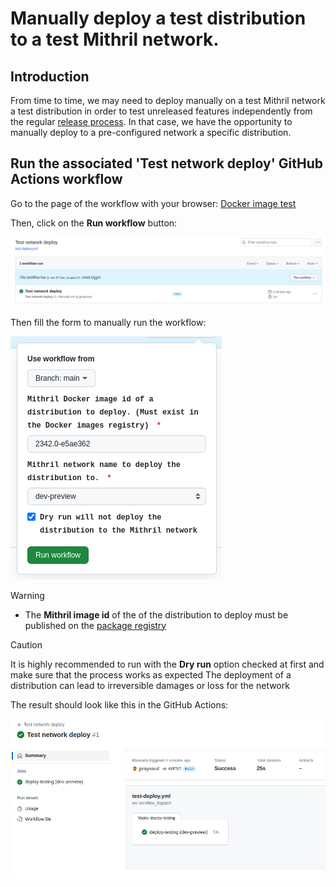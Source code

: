 # Manually deploy a test distribution to a test Mithril network.

## Introduction

From time to time, we may need to deploy manually on a test Mithril network a test distribution in order to test unreleased features independently from the regular [release process](https://mithril.network/doc/adr/3). In that case, we have the opportunity to manually deploy to a pre-configured network a specific distribution.

## Run the associated 'Test network deploy' GitHub Actions workflow

Go to the page of the workflow with your browser: [Docker image test](https://github.com/input-output-hk/mithril/actions/workflows/test-deploy.yml)

Then, click on the **Run workflow** button:

![Run workflow button](./img/run-workflow-button.png)

Then fill the form to manually run the workflow:

![Run workflow form](./img/run-workflow-form.png)

> [!WARNING]  
> - The **Mithril image id** of the of the distribution to deploy must be published on the [package registry](https://github.com/orgs/input-output-hk/packages?repo_name=mithril)

> [!CAUTION]
> It is highly recommended to run with the **Dry run** option checked at first and make sure that the process works as expected
> The deployment of a distribution can lead to irreversible damages or loss for the network


The result should look like this in the GitHub Actions:

![Run workflow result](./img/run-workflow-result.png)
